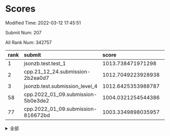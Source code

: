 # Scores

Modified Time: 2022-03-12 17:45:51

Submit Num: 207

All Rank Num: 342757

| rank |               submit               |       score        |       sigma        | pk_num |
| :--- | :--------------------------------- | :----------------- | :----------------- | :----- |
| 1    | jsonzb.test.test_1                 | 1013.738471971298  | 0.8326323768239964 | 6625   |
| 2    | cpp.21_12_24.submission-2b2ea0d7   | 1012.7049223928938 | 0.782307138187105  | 6629   |
| 3    | jsonzb.test.submission_level_4     | 1012.6425353988787 | 0.7987817116424093 | 6622   |
| 58   | cpp.2022_01_09.submission-5b0e3de2 | 1004.0321254544386 | 0.7183277331906777 | 6624   |
| 77   | cpp.2022_01_09.submission-816672bd | 1003.3349898035957 | 0.7223381216328586 | 6623   |


<details>
<summary>全部</summary>

| rank |                 submit                 |       score        |       sigma        | pk_num |
| :--- | :------------------------------------- | :----------------- | :----------------- | :----- |
| 1    | jsonzb.test.test_1                     | 1013.738471971298  | 0.8326323768239964 | 6625   |
| 2    | cpp.21_12_24.submission-2b2ea0d7       | 1012.7049223928938 | 0.782307138187105  | 6629   |
| 3    | jsonzb.test.submission_level_4         | 1012.6425353988787 | 0.7987817116424093 | 6622   |
| 4    | gobigger.level_3.submission_level_3_27 | 1012.3594369339042 | 0.7927887127809057 | 6622   |
| 5    | gobigger.level_3.submission_level_3_5  | 1011.9434347951571 | 0.7692447027459066 | 6625   |
| 6    | gobigger.level_3.submission_level_3_42 | 1011.7907186121048 | 0.800568894414241  | 6626   |
| 7    | gobigger.level_3.submission_level_3_18 | 1011.5601838364377 | 0.7769092525075846 | 6624   |
| 8    | gobigger.level_3.submission_level_3_36 | 1011.4429158958071 | 0.7666551519190702 | 6624   |
| 9    | gobigger.level_3.submission_level_3_10 | 1011.3626681667197 | 0.7771358791147218 | 6621   |
| 10   | gobigger.level_3.submission_level_3_21 | 1011.2787802495313 | 0.7652489839693217 | 6625   |
| 11   | gobigger.level_3.submission_level_3_24 | 1011.0058124316581 | 0.799088999354212  | 6629   |
| 12   | gobigger.level_3.submission_level_3_14 | 1010.9241643608531 | 0.7826931880669359 | 6622   |
| 13   | gobigger.level_3.submission_level_3_9  | 1010.9147467789988 | 0.7552218878786896 | 6621   |
| 14   | gobigger.level_3.submission_level_3_23 | 1010.849786954197  | 0.7696183792890587 | 6619   |
| 15   | gobigger.level_3.submission_level_3_20 | 1010.7922947092597 | 0.7651587350258943 | 6626   |
| 16   | gobigger.level_3.submission_level_3_48 | 1010.7830983342816 | 0.763265328337209  | 6621   |
| 17   | gobigger.level_3.submission_level_3_3  | 1010.7653684023595 | 0.7676973462647348 | 6618   |
| 18   | gobigger.level_3.submission_level_3_7  | 1010.6377144876762 | 0.7618608056966966 | 6622   |
| 19   | gobigger.level_3.submission_level_3_47 | 1010.6212140516919 | 0.7474557099021188 | 6621   |
| 20   | gobigger.level_3.submission_level_3_15 | 1010.462161544083  | 0.7569895191888583 | 6625   |
| 21   | gobigger.level_3.submission_level_3_6  | 1010.2703586571204 | 0.7644856924724853 | 6627   |
| 22   | gobigger.level_3.submission_level_3_13 | 1010.2117243469696 | 0.7569207030110015 | 6624   |
| 23   | gobigger.level_3.submission_level_3_46 | 1010.1544171418626 | 0.7576517013534304 | 6621   |
| 24   | gobigger.level_3.submission_level_3_16 | 1010.1229765474002 | 0.7505596728520458 | 6626   |
| 25   | gobigger.level_3.submission_level_3_37 | 1010.08916678974   | 0.7730419105110204 | 6627   |
| 26   | gobigger.level_3.submission_level_3_32 | 1010.0770739046459 | 0.7572606455163007 | 6626   |
| 27   | gobigger.level_3.submission_level_3_19 | 1010.0460258821465 | 0.7749830528448238 | 6626   |
| 28   | gobigger.level_3.submission_level_3_30 | 1009.9840601038309 | 0.7651147846617905 | 6628   |
| 29   | gobigger.level_3.submission_level_3_2  | 1009.9680777202742 | 0.7378962852912357 | 6624   |
| 30   | gobigger.level_3.submission_level_3_1  | 1009.8693894901752 | 0.749852355123233  | 6626   |
| 31   | gobigger.level_3.submission_level_3_39 | 1009.8059776201123 | 0.7701639159589022 | 6622   |
| 32   | gobigger.level_3.submission_level_3_35 | 1009.6118987296454 | 0.7328557781550527 | 6624   |
| 33   | gobigger.level_3.submission_level_3_11 | 1009.5948106725267 | 0.756746286463746  | 6627   |
| 34   | gobigger.level_3.submission_level_3_22 | 1009.5206623772622 | 0.7517778690356245 | 6626   |
| 35   | gobigger.level_3.submission_level_3_45 | 1009.4927381501292 | 0.7608862095355708 | 6621   |
| 36   | gobigger.level_3.submission_level_3_26 | 1009.4605984337529 | 0.7514532602328193 | 6624   |
| 37   | gobigger.level_3.submission_level_3_4  | 1009.4548681043885 | 0.7506002135890277 | 6621   |
| 38   | gobigger.level_3.submission_level_3_25 | 1009.4003068701437 | 0.7578000435851826 | 6619   |
| 39   | gobigger.level_3.submission_level_3_0  | 1009.3396494615572 | 0.7456460909096781 | 6623   |
| 40   | gobigger.level_3.submission_level_3_12 | 1009.3245941407033 | 0.7470426233221087 | 6626   |
| 41   | gobigger.level_3.submission_level_3_33 | 1009.2580127422742 | 0.7338983952973422 | 6628   |
| 42   | gobigger.level_3.submission_level_3_31 | 1009.2385943471708 | 0.7670024966452234 | 6619   |
| 43   | gobigger.level_3.submission_level_3_34 | 1009.2328267462692 | 0.7492207023291886 | 6625   |
| 44   | gobigger.level_3.submission_level_3_28 | 1009.1959163037847 | 0.751601802963903  | 6625   |
| 45   | gobigger.level_3.submission_level_3_38 | 1009.109330167674  | 0.740422798633617  | 6625   |
| 46   | gobigger.level_3.submission_level_3_41 | 1009.1003939625954 | 0.7832256215843532 | 6627   |
| 47   | gobigger.level_3.submission_level_3_29 | 1009.0887145837078 | 0.7639980477977689 | 6626   |
| 48   | gobigger.level_3.submission_level_3_17 | 1008.9951291732013 | 0.7391431924755731 | 6626   |
| 49   | gobigger.level_3.submission_level_3_43 | 1008.9166335820479 | 0.7689155741200623 | 6622   |
| 50   | gobigger.level_3.submission_level_3_49 | 1008.8325815920851 | 0.747160916944352  | 6624   |
| 51   | gobigger.level_3.submission_level_3_8  | 1008.8060339321308 | 0.7434254964232778 | 6618   |
| 52   | gobigger.level_3.submission_level_3_44 | 1008.6688907690916 | 0.7525777701324691 | 6623   |
| 53   | gobigger.level_3.submission_level_3_40 | 1008.2703479103325 | 0.7529285356118252 | 6628   |
| 54   | gobigger.level_1.submission_level_1_48 | 1004.7160480756975 | 0.7121896946355551 | 6624   |
| 55   | gobigger.level_1.submission_level_1_13 | 1004.1476603874146 | 0.710564851271303  | 6625   |
| 56   | gobigger.level_1.submission_level_1_37 | 1004.1440259169403 | 0.71151169601467   | 6625   |
| 57   | gobigger.level_1.submission_level_1_31 | 1004.1164551085345 | 0.7069059936977281 | 6623   |
| 58   | cpp.2022_01_09.submission-5b0e3de2     | 1004.0321254544386 | 0.7183277331906777 | 6624   |
| 59   | gobigger.level_1.submission_level_1_49 | 1003.9759903660101 | 0.7203279653222814 | 6626   |
| 60   | gobigger.level_1.submission_level_1_19 | 1003.9003880635407 | 0.7194286338625763 | 6625   |
| 61   | gobigger.level_1.submission_level_1_1  | 1003.8844614379308 | 0.7197865760739314 | 6621   |
| 62   | gobigger.level_1.submission_level_1_45 | 1003.8834136154949 | 0.7024093544348814 | 6624   |
| 63   | gobigger.level_1.submission_level_1_3  | 1003.8506122079341 | 0.7174905129267576 | 6622   |
| 64   | gobigger.level_1.submission_level_1_29 | 1003.8142460418669 | 0.726076139652314  | 6616   |
| 65   | gobigger.level_1.submission_level_1_16 | 1003.8141835167884 | 0.7170925700316406 | 6627   |
| 66   | gobigger.level_1.submission_level_1_44 | 1003.783812444995  | 0.7089442968825311 | 6623   |
| 67   | gobigger.level_1.submission_level_1_2  | 1003.7439180073751 | 0.7090911491590189 | 6628   |
| 68   | gobigger.level_1.submission_level_1_39 | 1003.6997376654399 | 0.7154836190924305 | 6625   |
| 69   | gobigger.level_1.submission_level_1_33 | 1003.6822872359918 | 0.7164947305443657 | 6621   |
| 70   | gobigger.level_1.submission_level_1_11 | 1003.6761148014941 | 0.7082292303981124 | 6623   |
| 71   | gobigger.level_1.submission_level_1_4  | 1003.6026464876378 | 0.7098649750088879 | 6629   |
| 72   | gobigger.level_1.submission_level_1_28 | 1003.5810302618405 | 0.7171623160370607 | 6624   |
| 73   | gobigger.level_1.submission_level_1_47 | 1003.4440962427627 | 0.7169710654873335 | 6622   |
| 74   | gobigger.level_1.submission_level_1_6  | 1003.4246384533636 | 0.7259362566918591 | 6622   |
| 75   | gobigger.level_1.submission_level_1_35 | 1003.3994697029244 | 0.702487364291322  | 6624   |
| 76   | gobigger.level_1.submission_level_1_0  | 1003.3460872033342 | 0.7140652048709688 | 6627   |
| 77   | cpp.2022_01_09.submission-816672bd     | 1003.3349898035957 | 0.7223381216328586 | 6623   |
| 78   | gobigger.level_1.submission_level_1_22 | 1003.2963272663827 | 0.7080121839991482 | 6622   |
| 79   | gobigger.level_1.submission_level_1_24 | 1003.2680181350581 | 0.7106402411068544 | 6627   |
| 80   | gobigger.level_1.submission_level_1_36 | 1003.2377462877403 | 0.7144920483267058 | 6626   |
| 81   | gobigger.level_1.submission_level_1_8  | 1003.2206894752271 | 0.7197908020659585 | 6625   |
| 82   | gobigger.level_1.submission_level_1_34 | 1003.218399957     | 0.7097764424603259 | 6626   |
| 83   | gobigger.level_1.submission_level_1_46 | 1003.1280351948743 | 0.7183352493736831 | 6624   |
| 84   | gobigger.level_1.submission_level_1_41 | 1003.1024458421826 | 0.7063499831896375 | 6626   |
| 85   | gobigger.level_1.submission_level_1_7  | 1003.0440492887806 | 0.6977380430569234 | 6627   |
| 86   | gobigger.level_1.submission_level_1_42 | 1003.0144582978836 | 0.7139926307914207 | 6620   |
| 87   | gobigger.level_1.submission_level_1_15 | 1002.9823197654428 | 0.7073935579241687 | 6621   |
| 88   | gobigger.level_1.submission_level_1_26 | 1002.9637266550993 | 0.7151784862683823 | 6620   |
| 89   | gobigger.level_1.submission_level_1_40 | 1002.9488798725922 | 0.7185486491260913 | 6623   |
| 90   | gobigger.level_1.submission_level_1_27 | 1002.9045121448381 | 0.7016924329500047 | 6623   |
| 91   | gobigger.level_1.submission_level_1_20 | 1002.8301531601378 | 0.7184168459119693 | 6620   |
| 92   | gobigger.level_1.submission_level_1_21 | 1002.8113203342571 | 0.7084194802496377 | 6624   |
| 93   | gobigger.level_1.submission_level_1_38 | 1002.7507854915094 | 0.7195176775777802 | 6621   |
| 94   | gobigger.level_1.submission_level_1_30 | 1002.7292278917901 | 0.7275543229589908 | 6625   |
| 95   | gobigger.level_1.submission_level_1_43 | 1002.7182958458429 | 0.7143828747602088 | 6623   |
| 96   | gobigger.level_1.submission_level_1_18 | 1002.6512286822095 | 0.7038467795397823 | 6620   |
| 97   | gobigger.level_1.submission_level_1_25 | 1002.6415983551271 | 0.726625350564731  | 6628   |
| 98   | gobigger.level_1.submission_level_1_9  | 1002.6006859146222 | 0.7061119055263009 | 6619   |
| 99   | gobigger.level_1.submission_level_1_5  | 1002.5998504193739 | 0.7080016536888986 | 6620   |
| 100  | gobigger.level_1.submission_level_1_14 | 1002.5451444427242 | 0.7099649438629096 | 6623   |
| 101  | gobigger.level_1.submission_level_1_12 | 1002.507061980124  | 0.7095326907909582 | 6627   |
| 102  | gobigger.level_1.submission_level_1_17 | 1002.4015372797159 | 0.7121187473530441 | 6621   |
| 103  | gobigger.level_1.submission_level_1_23 | 1002.380024187286  | 0.7056481334512782 | 6620   |
| 104  | gobigger.level_1.submission_level_1_10 | 1002.3411430497239 | 0.7150071323580419 | 6626   |
| 105  | gobigger.level_1.submission_level_1_32 | 1002.2632693696648 | 0.71755088103566   | 6622   |
| 106  | gobigger.random.submission_random_10   | 997.7440208293591  | 0.7055284886700195 | 6620   |
| 107  | gobigger.random.submission_random_35   | 997.643465165585   | 0.7162725603037972 | 6622   |
| 108  | gobigger.random.submission_random_15   | 997.2102390596485  | 0.7153959779568307 | 6624   |
| 109  | gobigger.random.submission_random_17   | 997.0569729733484  | 0.7047204322377976 | 6625   |
| 110  | gobigger.random.submission_random_32   | 997.0568251719999  | 0.717330795196611  | 6621   |
| 111  | gobigger.random.submission_random_39   | 996.9283684102843  | 0.7230209760457125 | 6624   |
| 112  | gobigger.random.submission_random_41   | 996.8612173481162  | 0.7027171319519592 | 6620   |
| 113  | gobigger.random.submission_random_24   | 996.6855100988447  | 0.7085326594567293 | 6617   |
| 114  | gobigger.random.submission_random_43   | 996.6809169762073  | 0.7131775512529687 | 6623   |
| 115  | gobigger.random.submission_random_25   | 996.6616385948569  | 0.7092458165529739 | 6619   |
| 116  | gobigger.random.submission_random_18   | 996.6354299616513  | 0.7037270622222813 | 6624   |
| 117  | gobigger.random.submission_random_11   | 996.6348232510538  | 0.7055591726352105 | 6624   |
| 118  | gobigger.random.submission_random_37   | 996.5507931403141  | 0.7009787658383929 | 6620   |
| 119  | gobigger.random.submission_random_42   | 996.5303638665329  | 0.7140826633441336 | 6624   |
| 120  | gobigger.random.submission_random_44   | 996.499277732397   | 0.7162517953824027 | 6623   |
| 121  | gobigger.random.submission_random_3    | 996.4511887366277  | 0.7008514838328117 | 6625   |
| 122  | gobigger.random.submission_random_27   | 996.4089070623895  | 0.7033642394905057 | 6620   |
| 123  | gobigger.random.submission_random_16   | 996.3969262992586  | 0.7128570334295588 | 6625   |
| 124  | gobigger.random.submission_random_34   | 996.3867018013876  | 0.7187635889281028 | 6621   |
| 125  | gobigger.random.submission_random_21   | 996.361589304303   | 0.7247749239514613 | 6620   |
| 126  | gobigger.random.submission_random_29   | 996.2800233302954  | 0.7155489563975702 | 6624   |
| 127  | gobigger.random.submission_random_40   | 996.213462140144   | 0.709944311946078  | 6626   |
| 128  | gobigger.random.submission_random_9    | 996.0635025973708  | 0.7058821996076701 | 6626   |
| 129  | gobigger.random.submission_random_31   | 995.9474289881531  | 0.7176979466036592 | 6617   |
| 130  | gobigger.random.submission_random_14   | 995.9435805171358  | 0.7240883944440976 | 6625   |
| 131  | gobigger.random.submission_random_4    | 995.9422226561821  | 0.7048447426302652 | 6620   |
| 132  | gobigger.random.submission_random_5    | 995.890654687739   | 0.703688967443758  | 6627   |
| 133  | gobigger.random.submission_random_48   | 995.8803685332836  | 0.7266708410538713 | 6624   |
| 134  | gobigger.random.submission_random_23   | 995.8393170618356  | 0.7213321110457952 | 6621   |
| 135  | gobigger.random.submission_random_36   | 995.7033247334215  | 0.7154582396405453 | 6623   |
| 136  | gobigger.random.submission_random_7    | 995.6498878807828  | 0.7038075884517958 | 6629   |
| 137  | gobigger.random.submission_random_13   | 995.6399492602981  | 0.7212246898740156 | 6621   |
| 138  | gobigger.random.submission_random_47   | 995.6185469688788  | 0.7349224386737966 | 6619   |
| 139  | gobigger.random.submission_random_49   | 995.5644430998459  | 0.7424443590010524 | 6628   |
| 140  | gobigger.random.submission_random_38   | 995.5386628702311  | 0.7095094139737401 | 6622   |
| 141  | gobigger.random.submission_random_19   | 995.5174637105818  | 0.7025954689455655 | 6624   |
| 142  | gobigger.random.submission_random_45   | 995.5136678363546  | 0.7194759788378003 | 6623   |
| 143  | gobigger.random.submission_random_0    | 995.4894888087541  | 0.7221356981676378 | 6621   |
| 144  | gobigger.random.submission_random_20   | 995.3876145908392  | 0.7208263735327174 | 6623   |
| 145  | gobigger.random.submission_random_2    | 995.369620866961   | 0.7081025230980678 | 6621   |
| 146  | gobigger.random.submission_random_30   | 995.3191414466438  | 0.7069214446453039 | 6626   |
| 147  | gobigger.random.submission_random_1    | 995.2943920657069  | 0.7093518405045259 | 6628   |
| 148  | gobigger.random.submission_random_28   | 995.1130992171979  | 0.7099333781973529 | 6621   |
| 149  | gobigger.random.submission_random_6    | 995.0474908052639  | 0.7104741253476415 | 6621   |
| 150  | gobigger.random.submission_random_12   | 994.9776408069242  | 0.7305896722492191 | 6621   |
| 151  | gobigger.random.submission_random_22   | 994.9585921823898  | 0.7018782358482002 | 6615   |
| 152  | gobigger.random.submission_random_33   | 994.8174388451089  | 0.7170183774234302 | 6618   |
| 153  | gobigger.random.submission_random_26   | 994.8143136858748  | 0.7222558558269203 | 6628   |
| 154  | gobigger.random.submission_random_8    | 994.800849328722   | 0.7134219248295104 | 6621   |
| 155  | gobigger.random.submission_random_46   | 994.3140076283674  | 0.710328207236295  | 6623   |
| 156  | gobigger.level_2.submission_level_2_10 | 993.6966210805695  | 0.7434214563063423 | 6622   |
| 157  | gobigger.level_2.submission_level_2_19 | 993.6590389904992  | 0.7385904700134053 | 6627   |
| 158  | gobigger.level_2.submission_level_2_17 | 993.351104912141   | 0.7332784888640701 | 6626   |
| 159  | gobigger.level_2.submission_level_2_45 | 993.3496180775296  | 0.7354746204828505 | 6622   |
| 160  | gobigger.level_2.submission_level_2_43 | 993.0917242744589  | 0.7365552833747729 | 6620   |
| 161  | gobigger.level_2.submission_level_2_23 | 993.0797352093645  | 0.7386658709648768 | 6623   |
| 162  | gobigger.level_2.submission_level_2_38 | 993.0338810763127  | 0.7285558500222379 | 6624   |
| 163  | gobigger.level_2.submission_level_2_25 | 992.9894743573855  | 0.7498906015593977 | 6619   |
| 164  | gobigger.level_2.submission_level_2_21 | 992.9168761820639  | 0.7249199585342345 | 6623   |
| 165  | gobigger.level_2.submission_level_2_0  | 992.8832261203983  | 0.7321999738062019 | 6625   |
| 166  | gobigger.level_2.submission_level_2_39 | 992.8408111762704  | 0.7367290563626907 | 6628   |
| 167  | gobigger.level_2.submission_level_2_6  | 992.744804654444   | 0.7374374126897839 | 6626   |
| 168  | gobigger.level_2.submission_level_2_2  | 992.7265088882873  | 0.7385310376031653 | 6622   |
| 169  | gobigger.level_2.submission_level_2_14 | 992.6992813662536  | 0.7593452312953903 | 6623   |
| 170  | gobigger.level_2.submission_level_2_3  | 992.6985453778353  | 0.7257798632743898 | 6622   |
| 171  | gobigger.level_2.submission_level_2_41 | 992.5832226090806  | 0.7346313591469145 | 6622   |
| 172  | gobigger.level_2.submission_level_2_9  | 992.5102568801594  | 0.7544788983860622 | 6626   |
| 173  | gobigger.level_2.submission_level_2_47 | 992.4608349416224  | 0.757625228119922  | 6624   |
| 174  | gobigger.level_2.submission_level_2_18 | 992.4466022174156  | 0.7437659880997155 | 6622   |
| 175  | gobigger.level_2.submission_level_2_26 | 992.4179477211682  | 0.7508836862791993 | 6620   |
| 176  | gobigger.level_2.submission_level_2_4  | 992.4055356701941  | 0.7442994759137072 | 6625   |
| 177  | gobigger.level_2.submission_level_2_33 | 992.3812978431642  | 0.7323732372890694 | 6627   |
| 178  | gobigger.level_2.submission_level_2_34 | 992.196128300047   | 0.7465421301989429 | 6621   |
| 179  | gobigger.level_2.submission_level_2_12 | 992.1957056496915  | 0.7382396295657836 | 6621   |
| 180  | gobigger.level_2.submission_level_2_8  | 992.1612770727282  | 0.7649767904428187 | 6622   |
| 181  | gobigger.level_2.submission_level_2_49 | 992.071366242526   | 0.7665973475633724 | 6623   |
| 182  | gobigger.level_2.submission_level_2_42 | 991.9638915075112  | 0.7562521665346675 | 6622   |
| 183  | gobigger.level_2.submission_level_2_7  | 991.9567074566195  | 0.7317150038701049 | 6621   |
| 184  | gobigger.level_2.submission_level_2_40 | 991.9522462847136  | 0.7527959046280134 | 6623   |
| 185  | gobigger.level_2.submission_level_2_1  | 991.9031757563698  | 0.7604253444118976 | 6625   |
| 186  | gobigger.level_2.submission_level_2_24 | 991.8967101467181  | 0.7580367929202297 | 6625   |
| 187  | gobigger.level_2.submission_level_2_16 | 991.8671718958735  | 0.7401415335803192 | 6621   |
| 188  | gobigger.level_2.submission_level_2_35 | 991.8628528951045  | 0.739740135095758  | 6618   |
| 189  | gobigger.level_2.submission_level_2_36 | 991.8423750006295  | 0.7499233100687419 | 6620   |
| 190  | gobigger.level_2.submission_level_2_48 | 991.8331752420991  | 0.7635368944662261 | 6625   |
| 191  | gobigger.level_2.submission_level_2_5  | 991.6988251631058  | 0.7643719308117929 | 6626   |
| 192  | gobigger.level_2.submission_level_2_44 | 991.6943291906707  | 0.7733969605705399 | 6621   |
| 193  | gobigger.level_2.submission_level_2_31 | 991.6403576314738  | 0.7487656110739375 | 6625   |
| 194  | gobigger.level_2.submission_level_2_32 | 991.6025384514597  | 0.7510980665075299 | 6621   |
| 195  | gobigger.level_2.submission_level_2_13 | 991.4791139792513  | 0.7483041394085231 | 6625   |
| 196  | gobigger.level_2.submission_level_2_27 | 991.3143178085476  | 0.7350279642116109 | 6624   |
| 197  | gobigger.level_2.submission_level_2_11 | 991.2852662313093  | 0.7498481825578522 | 6625   |
| 198  | gobigger.level_2.submission_level_2_30 | 991.2679533420987  | 0.7405184815051186 | 6626   |
| 199  | gobigger.level_2.submission_level_2_15 | 991.1294900306307  | 0.7473046548089527 | 6625   |
| 200  | gobigger.level_2.submission_level_2_29 | 991.078125027459   | 0.7408520822527913 | 6620   |
| 201  | gobigger.level_2.submission_level_2_22 | 991.013425999369   | 0.7586705528788943 | 6621   |
| 202  | gobigger.level_2.submission_level_2_37 | 990.9217879911705  | 0.7754547956177059 | 6625   |
| 203  | gobigger.level_2.submission_level_2_28 | 990.8844999152134  | 0.7619452873102731 | 6625   |
| 204  | gobigger.level_2.submission_level_2_20 | 990.7844564779562  | 0.7816522150810802 | 6623   |
| 205  | gobigger.level_2.submission_level_2_46 | 989.3229912435971  | 0.7899607942590962 | 6621   |
| 206  | gobigger.none.submission_none_1        | 977.6648100953664  | 1.297198435764781  | 6628   |
| 207  | gobigger.none.submission_none_0        | 976.9731278424716  | 1.3881860015201937 | 6625   |

</details>